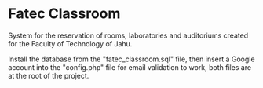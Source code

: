 # Fatec Classroom 

System for the reservation of rooms, laboratories and auditoriums created for the Faculty of Technology of Jahu.

Install the database from the "fatec_classroom.sql" file, then insert a Google account into the "config.php" file for email validation to work, both files are at the root of the project.
